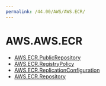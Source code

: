 ```yaml
---
permalink: /44.00/AWS/AWS.ECR/
---
```


# AWS.AWS.ECR



* [AWS.ECR.PublicRepository](AWS.ECR.PublicRepository.md)
* [AWS.ECR.RegistryPolicy](AWS.ECR.RegistryPolicy.md)
* [AWS.ECR.ReplicationConfiguration](AWS.ECR.ReplicationConfiguration.md)
* [AWS.ECR.Repository](AWS.ECR.Repository.md)
